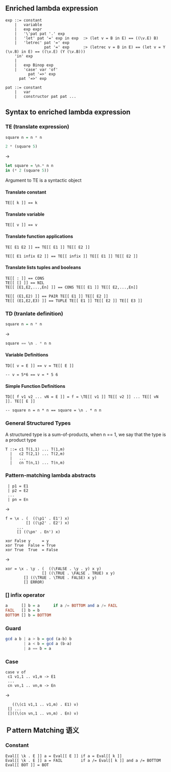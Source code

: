 ## Enriched lambda expression

```bnf
exp ::= constant
    |   variable
    |   exp expr
    |   '\'pat pat '.' exp
    |   'let' pat '=' exp in exp  :> (let v = B in E) == ((\v.E) B)
    |   'letrec' pat '=' exp
                 pat '=' exp      :> (letrec v = B in E) == (let v = Y (\v.B) in E) == ((\v.E) (Y (\v.B)))
	'in' exp
    |   
    |   exp Binop exp
    |   'case' var 'of'
          pat '=>' exp
	  pat '=>' exp
	  
pat ::= constant
    |   var
    |   constructor pat pat ...
```

## Syntax to enriched lambda expression

### TE (translate expression)

```haskell
square n = n * n

2 * (square 5)
```

->

```haskell
let square = \n.* n n
in (* 2 (square 5))
```

Argument to TE is a syntactic object

#### Translate constant

```
TE[[ k ]] == k
```

#### Translate variable

```
TE[[ v ]] == v
```

#### Translate function applications

```
TE[ E1 E2 ]] == TE[[ E1 ]] TE[[ E2 ]]

TE[[ E1 infix E2 ]] == TE[[ infix ]] TE[[ E1 ]] TE[[ E2 ]]
```

#### Translate lists tuples and booleans

```
TE[[ : ]] == CONS
TE[[ [] ]] == NIL
TE[[ [E1,E2,...,En] ]] == CONS TE[[ E1 ]] TE[[ E2,...,En]]

TE[[ (E1,E2) ]] == PAIR TE[[ E1 ]] TE[[ E2 ]]
TE[[ (E1,E2,E3) ]] == TUPLE TE[[ E1 ]] TE[[ E2 ]] TE[[ E3 ]]
```

### TD (tranlate definition)

```haskell
square n = n * n
```

->

```haskell
square == \n . * n n
```

#### Variable Definitions

```
TD[[ v = E ]] == v = TE[[ E ]]

-- v = 5*6 == v = * 5 6
```

#### Simple Function Definitions

```
TD[[ f v1 v2 ... vN = E ]] = f = \TE[[ v1 ]] TE[[ v2 ]] ... TE[[ vN ]]. TE[[ E ]]

-- square n = n * n == square = \n . * n n
```

### General Structured Types

A structured type is a sum-of-products, when n == 1, we say that the type is a product type

```bnf
T ::= c1 T(1,1) ... T(1,m)
  |   c2 T(2,1) ... T(2,m)
  |   ...
  |   cn T(n,1) ... T(n,m)
```

### Pattern-matching lambda abstracts

```
 | p1 = E1
 | p2 = E2
 ...
 | pn = En
```
->
```
f = \x . (  ((\p1' . E1') x)
       	 [] ((\p2' . E2') x)
	 ...
	 [] ((\pn' . En') x)
```

```
xor False y     = y
xor True  False = True
xor True  True  = False
```
->
```
xor = \x . \y . (  ((\FALSE . \y . y) x y)
      	      	[] ((\TRUE . \FALSE . TRUE) x y)
		[] ((\TRUE . \TRUE . FALSE) x y)
		[] ERROR)
```

### [] infix operator

```haskell
a      [] b = a      if a /= BOTTOM and a /= FAIL
FAIL   [] b = b
BOTTOM [] b = BOTTOM
```

### Guard

```haskell
gcd a b | a > b = gcd (a-b) b
	    | a < b = gcd a (b-a)
		| a == b = a
```

### Case

```
case v of
 c1 v1,1 .. v1,m -> E1
 ...
 cn vn,1 .. vn,m -> En
```
->
```
   ((\(c1 v1,1 .. v1,m) . E1) v)
 [] ...
 []((\(cn vn,1 .. vn,m) . En) v)
```

## Ｐattern Matching 语义

### Constant

```
Eval[[ \k . E ]] a = Eval[[ E ]] if a = Eval[[ k ]]
Eval[[ \k . E ]] a = FAIL        if a /= Eval[[ k ]] and a /= BOTTOM
Eval[[ BOT ]] = BOT
```

